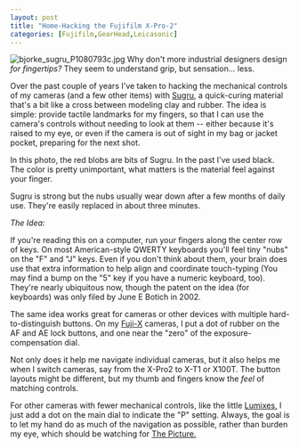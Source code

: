 ```yaml
---
layout: post
title: "Home-Hacking the Fujifilm X-Pro-2"
categories: [Fujifilm,GearHead,Leicasonic]
---
```

<img alt="bjorke_sugru_P1080793c.jpg" src="http://www.botzilla.com/blog/archives/pix2016/bjorke_sugru_P1080793c.jpg" class="img-responsive" border="0" />
Why don't more industrial designers design <i>for fingertips?</i> They seem to understand grip, but sensation... less.

Over the past couple of years I've taken to hacking the mechanical controls of my cameras (and a few other items) with <a href="http://www.sugru.com/" target="_new">Sugru,</a> a quick-curing material that's a bit like a cross between modeling clay and rubber. The idea is simple: provide tactile landmarks for my fingers, so that I can use the camera's controls without needing to look at them -- either because it's raised to my eye, or even if the camera is out of sight in my bag or jacket pocket, preparing for the next shot.

<!--more-->
In this photo, the red blobs are bits of Sugru. In the past I've used black. The color is pretty unimportant, what matters is the material feel against your finger.

Sugru is strong but the nubs usually wear down after a few months of daily use. They're easily replaced in about three minutes.

<i>The Idea:</i>

If you're reading this on a computer, run your fingers along the center row of keys. On most American-style QWERTY keyboards you'll feel tiny "nubs" on the "F" and "J" keys. Even if you don't think about them, your brain does use that extra information to help align and coordinate touch-typing (You may find a bump on the "5" key if you have a numeric keyboard, too). They're nearly ubiquitous now, though the patent on the idea (for keyboards) was only filed by June E Botich in 2002. 

The same idea works great for cameras or other devices with multiple hard-to-distinguish buttons. On my <a href="http://www.botzilla.com/blog/archives/cat_fujifilm.html">Fuji-X</a> cameras, I put a dot of rubber on the AF and AE lock buttons, and one near the "zero" of the exposure-compensation dial.

Not only does it help me navigate individual cameras, but it also helps me when I switch cameras, say from the X-Pro2 to X-T1 or X100T. The button layouts might be different, but my thumb and fingers know the <i>feel</i> of matching controls.

For other cameras with fewer mechanical controls, like the little <a href="http://www.botzilla.com/blog/archives/cat_leicasonic.html">Lumixes,</a> I just add a dot on the main dial to indicate the "P" setting. Always, the goal is to let my hand do as much of the navigation as possible, rather than burden my eye, which should be watching for <a href="http://www.botzilla.com/blog/archives/000308.html">The Picture.</a>
